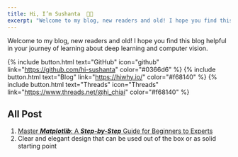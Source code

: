 ```yaml
---
title: Hi, I’m Sushanta  👋🏻
excerpt: "Welcome to my blog, new readers and old! I hope you find this blog helpful in your journey of learning about deep learning and computer vision."
---
```


Welcome to my blog, new readers and old! I hope you find this blog helpful in your journey of learning about deep learning and computer vision.

{% include button.html text="GitHub" icon="github" link="https://github.com/hi-sushanta" color="#0366d6" %} {% include button.html text="Blog" link="https://hiwhy.io/" color="#f68140" %} {% include button.html text="Threads" icon="Threads" link="https://www.threads.net/@hi_chiai" color="#f68140" %}

## All Post

1. [Master ***Matplotlib***: A ***Step-by-Step*** Guide for Beginners to Experts](https://hiwhy.io/matplotlib-complete-guide)
2. Clear and elegant design that can be used out of the box or as solid starting point